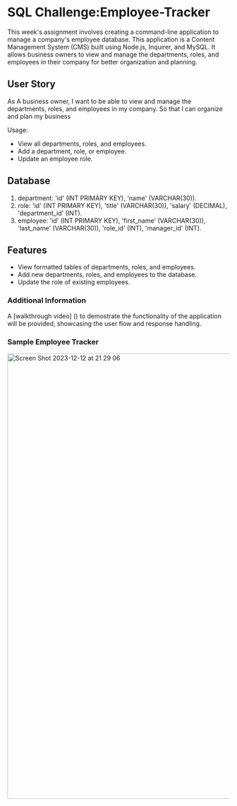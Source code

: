 # SQL Challenge:Employee-Tracker

This week's assignment involves creating a command-line application to manage a company's employee database. This application is a Content Management System (CMS) built using Node.js, Inquirer, and MySQL. It allows business owners to view and manage the departments, roles, and employees in their company for better organization and planning.

## User Story 

As A business owner, I want to be able to view and manage the departments, roles, and employees in my company. So that I can organize and plan my business

Usage: 

- View all departments, roles, and employees.
- Add a department, role, or employee.
- Update an employee role.

## Database

1. department: 'id' (INT PRIMARY KEY), 'name' (VARCHAR(30)).
2. role: 'id' (INT PRIMARY KEY), 'title' (VARCHAR(30)), 'salary' (DECIMAL), 'department_id' (INT).
3. employee: 'id' (INT PRIMARY KEY), 'first_name' (VARCHAR(30)), 'last_name' (VARCHAR(30)), 'role_id' (INT), 'manager_id' (INT).

## Features

- View formatted tables of departments, roles, and employees.
- Add new departments, roles, and employees to the database.
- Update the role of existing employees.


### Additional Information 

A [walkthrough video] () to demostrate the functionality of the application will be provided, showcasing the user flow and response handling.

### Sample Employee Tracker 
<img width="1008" alt="Screen Shot 2023-12-12 at 21 29 06" src="https://github.com/ajabadi/Employee-Tracker/assets/145517793/7fc72875-3a15-4230-b08f-6e3673cad842">
